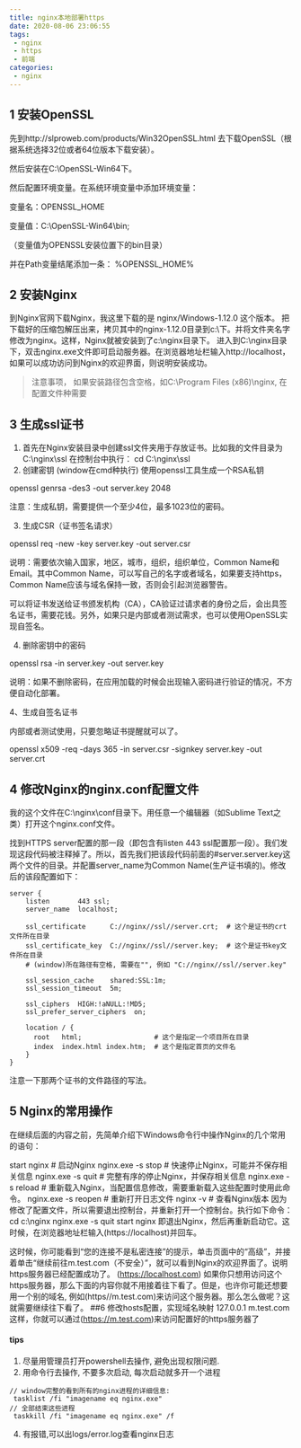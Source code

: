 ```yaml
---
title: nginx本地部署https
date: 2020-08-06 23:06:55
tags:
 - nginx
 - https
 - 前端
categories:
 - nginx
---
```


## 1 安装OpenSSL
先到http://slproweb.com/products/Win32OpenSSL.html 去下载OpenSSL（根据系统选择32位或者64位版本下载安装）。
<!-- more -->
然后安装在C:\OpenSSL-Win64下。

然后配置环境变量。在系统环境变量中添加环境变量：

变量名：OPENSSL_HOME

变量值：C:\OpenSSL-Win64\bin;

（变量值为OPENSSL安装位置下的bin目录）

并在Path变量结尾添加一条： %OPENSSL_HOME%

## 2 安装Nginx
到Nginx官网下载Nginx，我这里下载的是 nginx/Windows-1.12.0 这个版本。
把下载好的压缩包解压出来，拷贝其中的nginx-1.12.0目录到c:\下。并将文件夹名字修改为nginx。这样，Nginx就被安装到了c:\nginx目录下。
进入到C:\nginx目录下，双击nginx.exe文件即可启动服务器。在浏览器地址栏输入http://localhost，如果可以成功访问到Nginx的欢迎界面，则说明安装成功。
> 注意事项， 如果安装路径包含空格，如C:\Program Files (x86)\nginx, 在配置文件种需要
## 3 生成ssl证书
1. 首先在Nginx安装目录中创建ssl文件夹用于存放证书。比如我的文件目录为 C:\nginx\ssl
在控制台中执行：
cd C:\nginx\ssl
2. 创建密钥
(window在cmd种执行)
使用openssl工具生成一个RSA私钥

openssl genrsa -des3 -out server.key 2048

注意：生成私钥，需要提供一个至少4位，最多1023位的密码。

3. 生成CSR（证书签名请求）

openssl req -new -key server.key -out server.csr

说明：需要依次输入国家，地区，城市，组织，组织单位，Common Name和Email。其中Common Name，可以写自己的名字或者域名，如果要支持https，Common Name应该与域名保持一致，否则会引起浏览器警告。

可以将证书发送给证书颁发机构（CA），CA验证过请求者的身份之后，会出具签名证书，需要花钱。另外，如果只是内部或者测试需求，也可以使用OpenSSL实现自签名。

4. 删除密钥中的密码

openssl rsa -in server.key -out server.key

说明：如果不删除密码，在应用加载的时候会出现输入密码进行验证的情况，不方便自动化部署。

4、生成自签名证书

内部或者测试使用，只要忽略证书提醒就可以了。

openssl x509 -req -days 365 -in server.csr -signkey server.key -out server.crt

## 4 修改Nginx的nginx.conf配置文件

我的这个文件在C:\nginx\conf目录下。用任意一个编辑器（如Sublime Text之类）打开这个nginx.conf文件。

找到HTTPS server配置的那一段（即包含有listen 443 ssl配置那一段）。我们发现这段代码被注释掉了。所以，首先我们把该段代码前面的#server.server.key这两个文件的目录。并配置server_name为Common Name(生产证书填的)。修改后的该段配置如下：
```
server {
    listen       443 ssl;
    server_name  localhost;

    ssl_certificate      C://nginx//ssl//server.crt;  # 这个是证书的crt文件所在目录
    ssl_certificate_key  C://nginx//ssl//server.key;  # 这个是证书key文件所在目录
    # (window)所在路径有空格, 需要在"", 例如 "C://nginx//ssl//server.key"

    ssl_session_cache    shared:SSL:1m;
    ssl_session_timeout  5m;

    ssl_ciphers  HIGH:!aNULL:!MD5;
    ssl_prefer_server_ciphers  on;

    location / {
      root   html;                  # 这个是指定一个项目所在目录
      index  index.html index.htm;  # 这个是指定首页的文件名
    }
}
```
注意一下那两个证书的文件路径的写法。
## 5 Nginx的常用操作
在继续后面的内容之前，先简单介绍下Windows命令行中操作Nginx的几个常用的语句：

start nginx               # 启动Nginx
nginx.exe -s stop         # 快速停止Nginx，可能并不保存相关信息
nginx.exe -s quit         # 完整有序的停止Nginx，并保存相关信息
nginx.exe -s reload       # 重新载入Nginx，当配置信息修改，需要重新载入这些配置时使用此命令。
nginx.exe -s reopen       # 重新打开日志文件
nginx -v                  # 查看Nginx版本
因为修改了配置文件，所以需要退出控制台，并重新打开一个控制台。执行如下命令：
cd c:\nginx
nginx.exe -s quit
start nginx
即退出Nginx，然后再重新启动它。这时候，在浏览器地址栏输入(https://localhost)并回车。

这时候，你可能看到“您的连接不是私密连接”的提示，单击页面中的“高级”，并接着单击“继续前往m.test.com（不安全）”，就可以看到Nginx的欢迎界面了。说明https服务器已经配置成功了。
(https://localhost.com)
如果你只想用访问这个https服务器，那么下面的内容你就不用接着往下看了。但是，也许你可能还想要用一个别的域名, 
例如(https//m.test.com)来访问这个服务器。那么怎么做呢？这就需要继续往下看了。
##6 修改hosts配置，实现域名映射
127.0.0.1  m.test.com
这样，你就可以通过(https://m.test.com)来访问配置好的https服务器了
#### tips
1. 尽量用管理员打开powershell去操作, 避免出现权限问题. 
2. 用命令行去操作, 不要多次启动, 每次启动就多开一个进程
```
// window完整的看到所有的nginx进程的详细信息: 
 tasklist /fi "imagename eq nginx.exe" 
// 全部结束这些进程
 taskkill /fi "imagename eq nginx.exe" /f
```
4. 有报错,可以出logs/error.log查看nginx日志